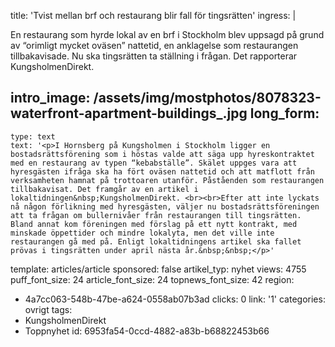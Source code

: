 title: 'Tvist mellan brf och restaurang blir fall för tingsrätten'
ingress: |
  <p>En restaurang som hyrde lokal av en brf i Stockholm blev uppsagd på grund av “orimligt mycket oväsen” nattetid, en anklagelse som restaurangen tillbakavisade. Nu ska tingsrätten ta ställning i frågan. Det rapporterar KungsholmenDirekt.
  </p>
  
intro_image: /assets/img/mostphotos/8078323-waterfront-apartment-buildings_.jpg
long_form:
  -
    type: text
    text: '<p>I Hornsberg på Kungsholmen i Stockholm ligger en bostadsrättsförening som i höstas valde att säga upp hyreskontraktet med en restaurang av typen “kebabställe”. Skälet uppges vara att hyresgästen ifråga ska ha fört oväsen nattetid och att matflott från verksamheten hamnat på trottoaren utanför. Påståenden som restaurangen tillbakavisat. Det framgår av en artikel i lokaltidningen&nbsp;KungsholmenDirekt. <br><br>Efter att inte lyckats nå någon förlikning med hyresgästen, väljer nu bostadsrättsföreningen att ta frågan om bullernivåer från restaurangen till tingsrätten. Bland annat kom föreningen med förslag på ett nytt kontrakt, med minskade öppettider och mindre lokalyta, men det ville inte restaurangen gå med på. Enligt lokaltidningens artikel ska fallet prövas i tingsrätten under april nästa år.&nbsp;&nbsp;</p>'
template: articles/article
sponsored: false
artikel_typ: nyhet
views: 4755
puff_font_size: 24
article_font_size: 24
topnews_font_size: 42
region:
  - 4a7cc063-548b-47be-a624-0558ab07b3ad
clicks: 0
link: '1'
categories: ovrigt
tags:
  - KungsholmenDirekt
  - Toppnyhet
id: 6953fa54-0ccd-4882-a83b-b68822453b66
